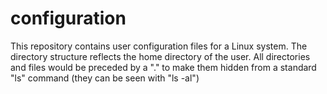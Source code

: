 # configuration
This repository contains user configuration files for a Linux system. The directory structure reflects the home directory of the user. All directories and files would be preceded by a "." to make them hidden from a standard "ls" command (they can be seen with "ls -al")
